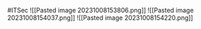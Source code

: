 #ITSec
![[Pasted image 20231008153806.png]]
![[Pasted image 20231008154037.png]]
![[Pasted image 20231008154220.png]]